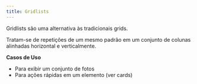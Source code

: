 ```yaml
---
title: Gridlists
---
```


Gridlists são uma alternativa às tradicionais grids.

Tratam-se de repetições de um mesmo padrão em um conjunto de colunas alinhadas horizontal e verticalmente.

**Casos de Uso**
- Para exibir um conjunto de fotos
- Para ações rápidas em um elemento (ver cards)